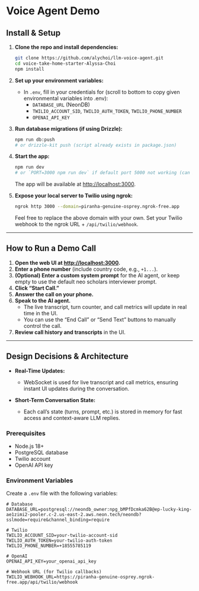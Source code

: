 # Voice Agent Demo

## Install & Setup

1. **Clone the repo and install dependencies:**
   ```bash
   git clone https://github.com/alychoi/llm-voice-agent.git
   cd voice-take-home-starter-Alyssa-Choi
   npm install
   ```

2. **Set up your environment variables:**
   - In `.env`, fill in your credentials for (scroll to bottom to copy given environmental variables into .env):
     - `DATABASE_URL` (NeonDB)
     - `TWILIO_ACCOUNT_SID`, `TWILIO_AUTH_TOKEN`, `TWILIO_PHONE_NUMBER`
     - `OPENAI_API_KEY`

3. **Run database migrations (if using Drizzle):**
   ```bash
   npm run db:push
   # or drizzle-kit push (script already exists in package.json)
   ```

4. **Start the app:**
   ```bash
   npm run dev
   # or `PORT=3000 npm run dev` if default port 5000 not working (can be an issue in mac)
   ```
   The app will be available at [http://localhost:3000](http://localhost:3000).

5. **Expose your local server to Twilio using ngrok:**
   ```bash
   ngrok http 3000 --domain=piranha-genuine-osprey.ngrok-free.app 
   ```
   Feel free to replace the above domain with your own. Set your Twilio webhook to the ngrok URL + `/api/twilio/webhook`.

---

## How to Run a Demo Call

1. **Open the web UI at [http://localhost:3000](http://localhost:3000).**
2. **Enter a phone number** (include country code, e.g., `+1...`).
3. **(Optional) Enter a custom system prompt** for the AI agent, or keep empty to use the default neo scholars interviewer prompt.
4. **Click “Start Call.”**
5. **Answer the call on your phone.**
6. **Speak to the AI agent.**
   - The live transcript, turn counter, and call metrics will update in real time in the UI.
   - You can use the “End Call” or “Send Text” buttons to manually control the call.
7. **Review call history and transcripts** in the UI.

---

## Design Decisions & Architecture

- **Real-Time Updates:**
  - WebSocket is used for live transcript and call metrics, ensuring instant UI updates during the conversation.

- **Short-Term Conversation State:**
  - Each call’s state (turns, prompt, etc.) is stored in memory for fast access and context-aware LLM replies.

### Prerequisites

- Node.js 18+ 
- PostgreSQL database
- Twilio account
- OpenAI API key

### Environment Variables

Create a `.env` file with the following variables:

```env
# Database
DATABASE_URL=postgresql://neondb_owner:npg_bMPfDcmka62B@ep-lucky-king-ae1zimi2-pooler.c-2.us-east-2.aws.neon.tech/neondb?sslmode=require&channel_binding=require

# Twilio
TWILIO_ACCOUNT_SID=your-twilio-account-sid
TWILIO_AUTH_TOKEN=your-twilio-auth-token
TWILIO_PHONE_NUMBER=+18555785119

# OpenAI
OPENAI_API_KEY=your_openai_api_key

# Webhook URL (for Twilio callbacks)
TWILIO_WEBHOOK_URL=https://piranha-genuine-osprey.ngrok-free.app/api/twilio/webhook


